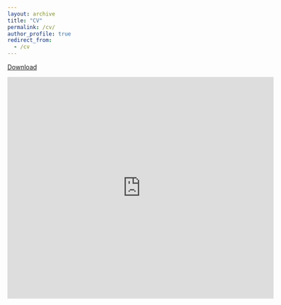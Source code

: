 ```yaml
---
layout: archive
title: "CV"
permalink: /cv/
author_profile: true
redirect_from:
  - /cv
---
```


[Download](https://ranakroychowdhury.github.io/files/RanakRoyChowdhury_CV2024.pdf)

<embed src="https://ranakroychowdhury.github.io/files/RanakRoyChowdhury_CV2024.pdf" type="application/pdf" width="600px" height="500px" />
